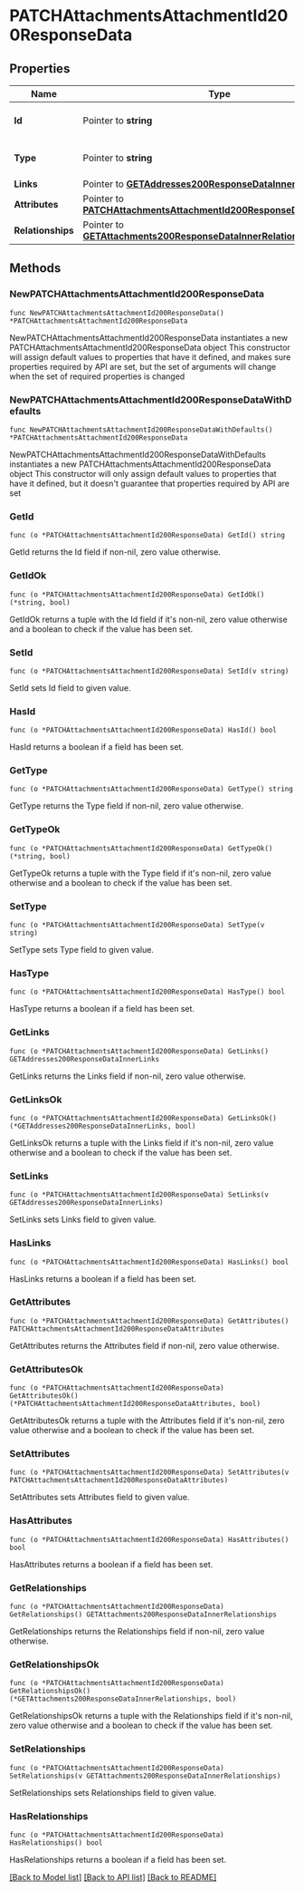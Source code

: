 # PATCHAttachmentsAttachmentId200ResponseData

## Properties

Name | Type | Description | Notes
------------ | ------------- | ------------- | -------------
**Id** | Pointer to **string** | The resource&#39;s id | [optional] 
**Type** | Pointer to **string** | The resource&#39;s type | [optional] [default to "attachments"]
**Links** | Pointer to [**GETAddresses200ResponseDataInnerLinks**](GETAddresses200ResponseDataInnerLinks.md) |  | [optional] 
**Attributes** | Pointer to [**PATCHAttachmentsAttachmentId200ResponseDataAttributes**](PATCHAttachmentsAttachmentId200ResponseDataAttributes.md) |  | [optional] 
**Relationships** | Pointer to [**GETAttachments200ResponseDataInnerRelationships**](GETAttachments200ResponseDataInnerRelationships.md) |  | [optional] 

## Methods

### NewPATCHAttachmentsAttachmentId200ResponseData

`func NewPATCHAttachmentsAttachmentId200ResponseData() *PATCHAttachmentsAttachmentId200ResponseData`

NewPATCHAttachmentsAttachmentId200ResponseData instantiates a new PATCHAttachmentsAttachmentId200ResponseData object
This constructor will assign default values to properties that have it defined,
and makes sure properties required by API are set, but the set of arguments
will change when the set of required properties is changed

### NewPATCHAttachmentsAttachmentId200ResponseDataWithDefaults

`func NewPATCHAttachmentsAttachmentId200ResponseDataWithDefaults() *PATCHAttachmentsAttachmentId200ResponseData`

NewPATCHAttachmentsAttachmentId200ResponseDataWithDefaults instantiates a new PATCHAttachmentsAttachmentId200ResponseData object
This constructor will only assign default values to properties that have it defined,
but it doesn't guarantee that properties required by API are set

### GetId

`func (o *PATCHAttachmentsAttachmentId200ResponseData) GetId() string`

GetId returns the Id field if non-nil, zero value otherwise.

### GetIdOk

`func (o *PATCHAttachmentsAttachmentId200ResponseData) GetIdOk() (*string, bool)`

GetIdOk returns a tuple with the Id field if it's non-nil, zero value otherwise
and a boolean to check if the value has been set.

### SetId

`func (o *PATCHAttachmentsAttachmentId200ResponseData) SetId(v string)`

SetId sets Id field to given value.

### HasId

`func (o *PATCHAttachmentsAttachmentId200ResponseData) HasId() bool`

HasId returns a boolean if a field has been set.

### GetType

`func (o *PATCHAttachmentsAttachmentId200ResponseData) GetType() string`

GetType returns the Type field if non-nil, zero value otherwise.

### GetTypeOk

`func (o *PATCHAttachmentsAttachmentId200ResponseData) GetTypeOk() (*string, bool)`

GetTypeOk returns a tuple with the Type field if it's non-nil, zero value otherwise
and a boolean to check if the value has been set.

### SetType

`func (o *PATCHAttachmentsAttachmentId200ResponseData) SetType(v string)`

SetType sets Type field to given value.

### HasType

`func (o *PATCHAttachmentsAttachmentId200ResponseData) HasType() bool`

HasType returns a boolean if a field has been set.

### GetLinks

`func (o *PATCHAttachmentsAttachmentId200ResponseData) GetLinks() GETAddresses200ResponseDataInnerLinks`

GetLinks returns the Links field if non-nil, zero value otherwise.

### GetLinksOk

`func (o *PATCHAttachmentsAttachmentId200ResponseData) GetLinksOk() (*GETAddresses200ResponseDataInnerLinks, bool)`

GetLinksOk returns a tuple with the Links field if it's non-nil, zero value otherwise
and a boolean to check if the value has been set.

### SetLinks

`func (o *PATCHAttachmentsAttachmentId200ResponseData) SetLinks(v GETAddresses200ResponseDataInnerLinks)`

SetLinks sets Links field to given value.

### HasLinks

`func (o *PATCHAttachmentsAttachmentId200ResponseData) HasLinks() bool`

HasLinks returns a boolean if a field has been set.

### GetAttributes

`func (o *PATCHAttachmentsAttachmentId200ResponseData) GetAttributes() PATCHAttachmentsAttachmentId200ResponseDataAttributes`

GetAttributes returns the Attributes field if non-nil, zero value otherwise.

### GetAttributesOk

`func (o *PATCHAttachmentsAttachmentId200ResponseData) GetAttributesOk() (*PATCHAttachmentsAttachmentId200ResponseDataAttributes, bool)`

GetAttributesOk returns a tuple with the Attributes field if it's non-nil, zero value otherwise
and a boolean to check if the value has been set.

### SetAttributes

`func (o *PATCHAttachmentsAttachmentId200ResponseData) SetAttributes(v PATCHAttachmentsAttachmentId200ResponseDataAttributes)`

SetAttributes sets Attributes field to given value.

### HasAttributes

`func (o *PATCHAttachmentsAttachmentId200ResponseData) HasAttributes() bool`

HasAttributes returns a boolean if a field has been set.

### GetRelationships

`func (o *PATCHAttachmentsAttachmentId200ResponseData) GetRelationships() GETAttachments200ResponseDataInnerRelationships`

GetRelationships returns the Relationships field if non-nil, zero value otherwise.

### GetRelationshipsOk

`func (o *PATCHAttachmentsAttachmentId200ResponseData) GetRelationshipsOk() (*GETAttachments200ResponseDataInnerRelationships, bool)`

GetRelationshipsOk returns a tuple with the Relationships field if it's non-nil, zero value otherwise
and a boolean to check if the value has been set.

### SetRelationships

`func (o *PATCHAttachmentsAttachmentId200ResponseData) SetRelationships(v GETAttachments200ResponseDataInnerRelationships)`

SetRelationships sets Relationships field to given value.

### HasRelationships

`func (o *PATCHAttachmentsAttachmentId200ResponseData) HasRelationships() bool`

HasRelationships returns a boolean if a field has been set.


[[Back to Model list]](../README.md#documentation-for-models) [[Back to API list]](../README.md#documentation-for-api-endpoints) [[Back to README]](../README.md)


